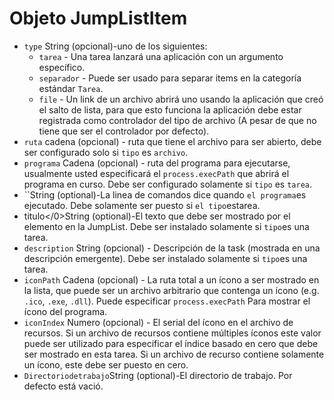# Objeto JumpListItem

* `type` String (opcional)-uno de los siguientes:
  * `tarea` - Una tarea lanzará una aplicación con un argumento específico.
  * `separador` - Puede ser usado para separar items en la categoría estándar `Tarea`.
  * `file` - Un link de un archivo abrirá uno usando la aplicación que creó el salto de lista, para que esto funciona la aplicación debe estar registrada como controlador del tipo de archivo (A pesar de que no tiene que ser el controlador por defecto).
* `ruta` cadena (opcional) - ruta que tiene el archivo para ser abierto, debe ser configurado solo si `tipo` es `archivo`.
* `programa` Cadena (opcional) - ruta del programa para ejecutarse, usualmente usted especificará el `process.execPath` que abrirá el programa en curso. Debe ser configurado solamente si `tipo` es `tarea`.
* ``String (optional)-La linea de comandos dice quando `el programa`es ejecutado. Debe solamente ser puesto si `el tipo`estarea</code>.
* </code>titulo</0>String (optional)-El texto que debe ser mostrado por el elemento en la JumpList. Debe ser instalado solamente si `tipo`es una tarea</code>.
* `description` String (opcional) - Descripción de la task (mostrada en una descripción emergente). Debe ser instalado solamente si `tipo`es una tarea</code>.
* `iconPath` Cadena (opcional) - La ruta total a un ícono a ser mostrado en la lista, que puede ser un archivo arbitrario que contenga un ícono (e.g. `.ico`, `.exe`, `.dll`). Puede especificar `process.execPath` Para mostrar el ícono del programa.
* `iconIndex` Numero (opcional) - El serial del ícono en el archivo de recursos. Si un archivo de recursos contiene múltiples íconos este valor puede ser utilizado para especificar el índice basado en cero que debe ser mostrado en esta tarea. Si un archivo de recurso contiene solamente un ícono, este debe ser puesto en cero.
* `Directoriodetrabajo`String (optional)-El directorio de trabajo. Por defecto está vació.
